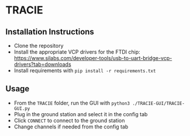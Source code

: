 # TRACIE

## Installation Instructions
- Clone the repository
- Install the appropriate VCP drivers for the FTDI chip: https://www.silabs.com/developer-tools/usb-to-uart-bridge-vcp-drivers?tab=downloads
- Install requirements with `pip install -r requirements.txt`

## Usage
- From the `TRACIE` folder, run the GUI with `python3 ./TRACIE-GUI/TRACIE-GUI.py`
- Plug in the ground station and select it in the config tab
- Click `CONNECT` to connect to the ground station
- Change channels if needed from the config tab
  
